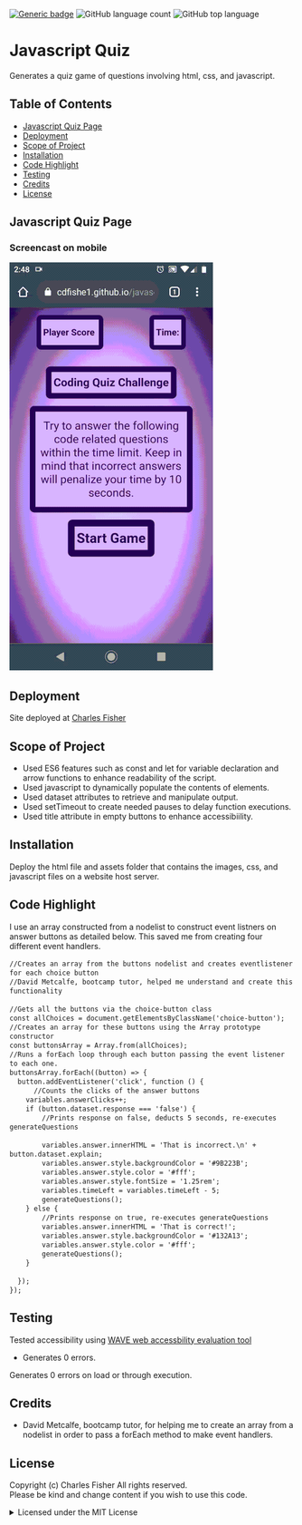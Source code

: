 [![Generic badge](https://img.shields.io/badge/license-MIT-<COLOR>.svg)](#license)
![GitHub language count](https://img.shields.io/github/languages/count/cdfishe1/javascript-quiz)
![GitHub top language](https://img.shields.io/github/languages/top/cdfishe1/javascript-quiz)


# Javascript Quiz

Generates a quiz game of questions involving html, css, and javascript.

## Table of Contents
* [Javascript Quiz Page](#javascript-quiz-screencast)
* [Deployment](#deployment)
* [Scope of Project](#scope-of-project)
* [Installation](#installation)
* [Code Highlight](#code-highlight)
* [Testing](#testing)
* [Credits](#credits)
* [License](#license)

## Javascript Quiz Page

### Screencast on mobile
![Screencast on mobile](assets/images/mobile-demo.gif)


## Deployment

Site deployed at [Charles Fisher](https://cdfishe1.github.io/javascript-quiz/)

## Scope of Project

* Used ES6 features such as const and let for variable declaration and arrow functions to enhance readability of the script.
* Used javascript to dynamically populate the contents of elements.
* Used dataset attributes to retrieve and manipulate output.
* Used setTimeout to create needed pauses to delay function executions.
* Used title attribute in empty buttons to enhance accessibiility.


## Installation

Deploy the html file and assets folder that contains the images, css, and javascript files on a website host server.

## Code Highlight

I use an array constructed from a nodelist to construct event listners on answer buttons as detailed below. This saved me from creating four different event handlers.

```
//Creates an array from the buttons nodelist and creates eventlistener for each choice button
//David Metcalfe, bootcamp tutor, helped me understand and create this functionality

//Gets all the buttons via the choice-button class
const allChoices = document.getElementsByClassName('choice-button');
//Creates an array for these buttons using the Array prototype constructor
const buttonsArray = Array.from(allChoices);
//Runs a forEach loop through each button passing the event listener to each one.
buttonsArray.forEach((button) => {
  button.addEventListener('click', function () {
      //Counts the clicks of the answer buttons
    variables.answerClicks++;
    if (button.dataset.response === 'false') {
        //Prints response on false, deducts 5 seconds, re-executes generateQuestions

        variables.answer.innerHTML = 'That is incorrect.\n' + button.dataset.explain;
        variables.answer.style.backgroundColor = '#9B223B';
        variables.answer.style.color = '#fff';
        variables.answer.style.fontSize = '1.25rem';
        variables.timeLeft = variables.timeLeft - 5;
        generateQuestions();
    } else {
        //Prints response on true, re-executes generateQuestions
        variables.answer.innerHTML = 'That is correct!';
        variables.answer.style.backgroundColor = '#132A13';
        variables.answer.style.color = '#fff';
        generateQuestions();
    }
    
  });
});
```


## Testing

Tested accessibility using [WAVE web accessbility evaluation tool](https://wave.webaim.org/report#/https://cdfishe1.github.io/javascript-quiz/)

* Generates 0 errors.

Generates 0 errors on load or through execution.

## Credits

* David Metcalfe, bootcamp tutor, for helping me to create an array from a nodelist in order to pass a forEach method to make event handlers.

## License

Copyright (c) Charles Fisher All rights reserved.<br>
Please be kind and change content if you wish to use this code.

<details><summary>Licensed under the MIT License</summary>

Copyright (c) 2021 - present | Charles Fisher

<blockquote>
Permission is hereby granted, free of charge, to any person obtaining a copy
of this software and associated documentation files (the "Software"), to deal
in the Software without restriction, including without limitation the rights
to use, copy, modify, merge, publish, distribute, sublicense, and/or sell
copies of the Software, and to permit persons to whom the Software is
furnished to do so, subject to the following conditions:

The above copyright notice and this permission notice shall be included in all
copies or substantial portions of the Software.

THE SOFTWARE IS PROVIDED "AS IS", WITHOUT WARRANTY OF ANY KIND, EXPRESS OR
IMPLIED, INCLUDING BUT NOT LIMITED TO THE WARRANTIES OF MERCHANTABILITY,
FITNESS FOR A PARTICULAR PURPOSE AND NONINFRINGEMENT. IN NO EVENT SHALL THE
AUTHORS OR COPYRIGHT HOLDERS BE LIABLE FOR ANY CLAIM, DAMAGES OR OTHER
LIABILITY, WHETHER IN AN ACTION OF CONTRACT, TORT OR OTHERWISE, ARISING FROM,
OUT OF OR IN CONNECTION WITH THE SOFTWARE OR THE USE OR OTHER DEALINGS IN THE
SOFTWARE.
</blockquote>
</details>

